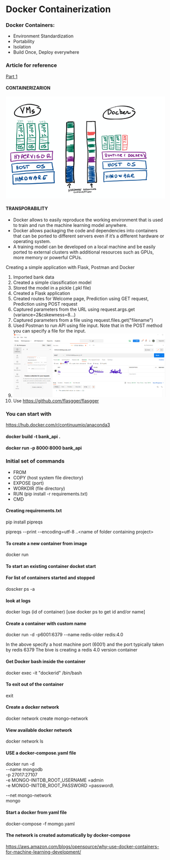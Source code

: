 # Docker Containerization


### Docker Containers:

- Environment Standardization
- Portability
- Isolation
- Build Once, Deploy everywhere


### Article for reference
  [Part 1](https://towardsdatascience.com/why-using-docker-for-machine-learning-74c927ceb6c4)
  
  
  #### CONTAINERIZARION
  ![VMANDDOCKER](https://github.com/sjtalkar/DockerContainerization/blob/main/VMSANDDOCKER.png)
  
  #### TRANSPORABILITY
  - Docker allows to easily reproduce the working environment that is used to train and run the machine learning model anywhere.
  - Docker allows packaging the code and dependencies into containers that can be ported to different servers even if it’s a different hardware or operating system.
  - A training model can be developed on a local machine and be easily ported to external clusters with additional resources such as GPUs, more memory or powerful CPUs.
  
  

Creating a simple application with Flask, Postman and Docker

1. Imported bank data 
2. Created a simple classification model
3. Stored the model in a pickle (.pkl file)
4. Created a Flask application
5. Created routes for Welcome page, Prediction using GET request, Prediction using POST request
6. Captured parameters from the URL using request.args.get (variance=2&cskewness=8...)
7. Captured parameters from a file using request.files.get("filename")
8. Used Postman to run API using file input. Note that in the POST method you can specify a file for the input.
9. ![Using postman for flask API](https://github.com/sjtalkar/DockerContainerization/blob/main/UsePostmantosendTestFile.png)
10. Use https://github.com/flasgger/flasgger



### You can start with
https://hub.docker.com/r/continuumio/anaconda3


#### docker build -t bank_api .
#### docker run -p 8000:8000 bank_api

### Initial set of commands

- FROM   
- COPY    (host system file directory)
- EXPOSE  (port)
- WORKDIR (file directory)
- RUN      (pip install -r requirements.txt)
- CMD


#### Creating requirements.txt
pip install pipreqs

pipreqs  --print  --encoding=utf-8 ..\<name of folder containing project>


#### To create a new container from image

docker run


#### To start an existing container docket start


#### For list of containers started and stopped
doscker ps -a

#### look at logs
docker logs (id of container) [use docker ps to get id and/or name]

#### Create a container with custom name
docker run -d -p6001:6379 --name redis-older   redis:4.0

In the above specify a host machine port (6001) and the port typically taken by redis 6379 The bive is creating a redis 4.0 version container

#### Get Docker bash inside the container

docker exec -it "dockerid"  /bin/bash

#### To exit out of the container
exit


#### Create a docker network

docker network create mongo-network



#### View available docker network

docker network ls


#### USE a docker-compose.yaml file

docker run -d\
--name   mongodb\
-p 27017:27107\
-e MONGO-INITDB_ROOT_USERNAME
=admin\
-e MONGO-INITDB_ROOT_PASSWORD
=password\

--net mongo-network\
mongo


#### Start a docker from yaml file

docker-compose -f momgo.yaml


#### The network is created automatically by docker-compose


https://aws.amazon.com/blogs/opensource/why-use-docker-containers-for-machine-learning-development/

